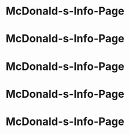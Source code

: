 # McDonald-s-Info-Page
# McDonald-s-Info-Page
# McDonald-s-Info-Page
# McDonald-s-Info-Page
# McDonald-s-Info-Page
